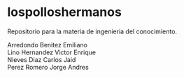 # lospolloshermanos
Repositorio para la materia de ingenieria del conocimiento.

Arredondo Benitez Emiliano <br>
Lino Hernandez Victor Enrique <br>
Nieves Diaz Carlos Jaid <br>
Perez Romero Jorge Andres <br>


